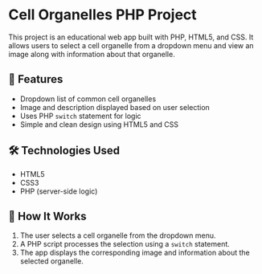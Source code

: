 # Cell Organelles PHP Project

This project is an educational web app built with PHP, HTML5, and CSS. It allows users to select a cell organelle from a dropdown menu and view an image along with information about that organelle.

## 🔬 Features

- Dropdown list of common cell organelles
- Image and description displayed based on user selection
- Uses PHP `switch` statement for logic
- Simple and clean design using HTML5 and CSS

## 🛠 Technologies Used

- HTML5
- CSS3
- PHP (server-side logic)

## 🚀 How It Works

1. The user selects a cell organelle from the dropdown menu.
2. A PHP script processes the selection using a `switch` statement.
3. The app displays the corresponding image and information about the selected organelle.


